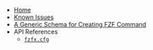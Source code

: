 <!-- markdownlint-disable MD001 MD013 MD034 MD033 MD051 MD041 -->

- [Home](/)
- [Known Issues](/KnownIssues.md)
- [A Generic Schema for Creating FZF Command](/GenericSchema.md)
- API References
  - [`fzfx.cfg`](/ApiReferences/fzfx_cfg.md)
